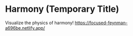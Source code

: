 # Harmony (Temporary Title)
Visualize the physics of harmony!
https://focused-feynman-a696be.netlify.app/
